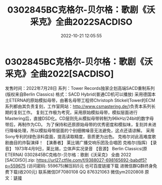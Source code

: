 ﻿---
title: 0302845BC克格尔-贝尔格：歌剧《沃采克》全曲2022SACDISO
date: 2022-10-21 12:05:55
categories: 新碟专辑、稀有等精品
tags: 纯音雅乐
---
# 0302845BC克格尔-贝尔格：歌剧《沃采克》全曲2022[SACDISO]

发售时间：2022年7月28日
系列：Tower Records独家企划高端SACD重制系列(版权来自Berlin Classics)
格式：SACD Hybrid(普通CD机可以播放)
采用德国本土ETERNA的原始模拟母带，由著名母带工程师Christoph
Stickel(Tower的ECM系列都由其负责复刻，工作室网站：http://www.csmastering.de/)负责本系列长期的复刻工作。
复刻工作极为考究，采用原始模拟母带，模拟层面进行Mastering后，直接DSD化。CD层则先从模拟母带转制为96kHz/24bit的数字母带后，再制作为CD。
为了保持和还原原始母带的优秀密度和模拟味，复刻并未进行降噪处理，所以模拟母带层面的个别细微噪音无法避免，这点还请谅解。
采用Sony专利的绿色涂料盘面，提高读取精度，音质更为出色。
克格尔对此高难度歌剧曲目的炸裂演绎！
【演奏者】
莱比锡广播交响乐团及合唱团
克格尔(指挥)
【录音】
1973年4月9日，莱比锡，立体声实况录音
【音源】
Berlin Classics(原ETERNA)
0302845BC克格尔-贝尔格：歌剧《沃采克》 全曲 2022
[SACDISO].zip: https://url27.ctfile.com/f/9388027-698165692-babdf5?p=559675
(访问密码: 559675)解压码5元
也可百度链接下载
进微信群Q群终身免费下载(收200元)
联系微信DF7080108 QQ 876321063
微信ym2020808
原文：[链接](https://blog.sina.com.cn/s/blog_1647c7e7601030zyh.html)